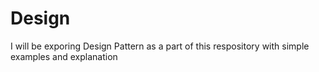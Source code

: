 # Design
I will be exporing Design Pattern as a part of this respository with simple examples and explanation

